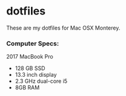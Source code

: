 # dotfiles

These are my dotfiles for Mac OSX Monterey.

### Computer Specs:
2017 MacBook Pro

* 128 GB SSD
* 13.3 inch display
* 2.3 GHz dual-core i5
* 8GB RAM
